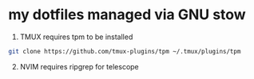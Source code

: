 # my dotfiles managed via GNU stow

1. TMUX requires tpm to be installed
```bash
git clone https://github.com/tmux-plugins/tpm ~/.tmux/plugins/tpm
```

2. NVIM requires ripgrep for telescope
